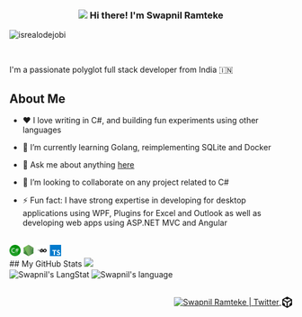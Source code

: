 <!-- Heading -->
<h3 align="center"><img src = "https://raw.githubusercontent.com/MartinHeinz/MartinHeinz/master/wave.gif" width = 30px> Hi there! I'm Swapnil Ramteke</h3>

<!-- Profile Views -->

<p align="left"> 
  <img src="https://komarev.com/ghpvc/?username=swpknl&label=Profile%20views&color=0e75b6&style=flat" alt="isrealodejobi" />
</p>


<br />

I'm a passionate polyglot full stack developer from India 🇮🇳

##  About Me

- ❤️ I love writing in C#, and building fun experiments using other languages

- 🌱 I’m currently learning Golang, reimplementing SQLite and Docker

- 💬 Ask me about anything [here](https://github.com/swpknl/swpknl/issues)

- 👯 I’m looking to collaborate on any project related to C#

- ⚡ Fun fact: I have strong expertise in developing for desktop applications using WPF, Plugins for Excel and Outlook as well as developing web apps using ASP.NET MVC and Angular
<div>
<br />
  
<img height="20" alt="csharp" src="https://raw.githubusercontent.com/github/explore/80688e429a7d4ef2fca1e82350fe8e3517d3494d/topics/csharp/csharp.png">
<img height="20" alt="nodejs" src="https://raw.githubusercontent.com/github/explore/80688e429a7d4ef2fca1e82350fe8e3517d3494d/topics/nodejs/nodejs.png">
<img height="20" alt="javascript" src="https://raw.githubusercontent.com/github/explore/80688e429a7d4ef2fca1e82350fe8e3517d3494d/topics/go/go.png">
<img height="20" alt="typescript" src="https://raw.githubusercontent.com/github/explore/80688e429a7d4ef2fca1e82350fe8e3517d3494d/topics/typescript/typescript.png">  
</div>
##  My GitHub Stats <img src = "https://i.pinimg.com/originals/65/c4/f4/65c4f452571be1261e9c623f7da488ac.gif" width = 35px> 
 
 <div>
   <img align="center" src="https://github-readme-streak-stats.herokuapp.com/?user=swpknl" alt="Swapnil's LangStat" />
  <img align="center" src="https://github-readme-stats.vercel.app/api/top-langs?username=swpknl&langs_count=10&show_icons=true&locale=en&layout=compact&theme=light" alt="Swapnil's language" />
</div>


<br />
<p align="right">
<a href="https://twitter.com/swpknl">
  <img align="center" alt="Swapnil Ramteke | Twitter" width="21px" src="https://raw.githubusercontent.com/anuraghazra/anuraghazra/master/assets/twitter.svg" />
</a>
<a href="https://swpknl.com">
  <img align="center" alt="Swapnil Ramteke" width="20px" src="https://raw.githubusercontent.com/anuraghazra/anuraghazra/master/assets/codesandbox.svg" />
</a>
</p>

<!--
**swpknl/swpknl** is a ✨ _special_ ✨ repository because its `README.md` (this file) appears on your GitHub profile.

Here are some ideas to get you started:

- 🔭 I’m currently working on ...
- 🌱 I’m currently learning ...
- 👯 I’m looking to collaborate on ...
- 🤔 I’m looking for help with ...
- 💬 Ask me about ...
- 📫 How to reach me: ...
- 😄 Pronouns: ...
- ⚡ Fun fact: ...
-->
